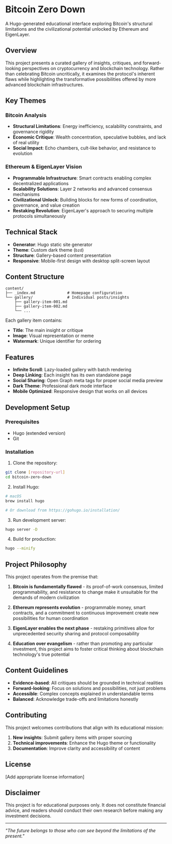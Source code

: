 # Bitcoin Zero Down

A Hugo-generated educational interface exploring Bitcoin's structural limitations and the civilizational potential unlocked by Ethereum and EigenLayer.

## Overview

This project presents a curated gallery of insights, critiques, and forward-looking perspectives on cryptocurrency and blockchain technology. Rather than celebrating Bitcoin uncritically, it examines the protocol's inherent flaws while highlighting the transformative possibilities offered by more advanced blockchain infrastructures.

## Key Themes

### Bitcoin Analysis
- **Structural Limitations**: Energy inefficiency, scalability constraints, and governance rigidity
- **Economic Critique**: Wealth concentration, speculative bubbles, and lack of real utility
- **Social Impact**: Echo chambers, cult-like behavior, and resistance to evolution

### Ethereum & EigenLayer Vision
- **Programmable Infrastructure**: Smart contracts enabling complex decentralized applications
- **Scalability Solutions**: Layer 2 networks and advanced consensus mechanisms
- **Civilizational Unlock**: Building blocks for new forms of coordination, governance, and value creation
- **Restaking Revolution**: EigenLayer's approach to securing multiple protocols simultaneously

## Technical Stack

- **Generator**: Hugo static site generator
- **Theme**: Custom dark theme (`bzd`)
- **Structure**: Gallery-based content presentation
- **Responsive**: Mobile-first design with desktop split-screen layout

## Content Structure

```
content/
├── _index.md              # Homepage configuration
└── gallery/               # Individual posts/insights
    ├── gallery-item-001.md
    ├── gallery-item-002.md
    └── ...
```

Each gallery item contains:
- **Title**: The main insight or critique
- **Image**: Visual representation or meme
- **Watermark**: Unique identifier for ordering

## Features

- **Infinite Scroll**: Lazy-loaded gallery with batch rendering
- **Deep Linking**: Each insight has its own standalone page
- **Social Sharing**: Open Graph meta tags for proper social media preview
- **Dark Theme**: Professional dark mode interface
- **Mobile Optimized**: Responsive design that works on all devices

## Development Setup

### Prerequisites
- Hugo (extended version)
- Git

### Installation

1. Clone the repository:
```bash
git clone [repository-url]
cd bitcoin-zero-down
```

2. Install Hugo:
```bash
# macOS
brew install hugo

# Or download from https://gohugo.io/installation/
```

3. Run development server:
```bash
hugo server -D
```

4. Build for production:
```bash
hugo --minify
```

## Project Philosophy

This project operates from the premise that:

1. **Bitcoin is fundamentally flawed** - its proof-of-work consensus, limited programmability, and resistance to change make it unsuitable for the demands of modern civilization

2. **Ethereum represents evolution** - programmable money, smart contracts, and a commitment to continuous improvement create new possibilities for human coordination

3. **EigenLayer enables the next phase** - restaking primitives allow for unprecedented security sharing and protocol composability

4. **Education over evangelism** - rather than promoting any particular investment, this project aims to foster critical thinking about blockchain technology's true potential

## Content Guidelines

- **Evidence-based**: All critiques should be grounded in technical realities
- **Forward-looking**: Focus on solutions and possibilities, not just problems
- **Accessible**: Complex concepts explained in understandable terms
- **Balanced**: Acknowledge trade-offs and limitations honestly

## Contributing

This project welcomes contributions that align with its educational mission:

1. **New insights**: Submit gallery items with proper sourcing
2. **Technical improvements**: Enhance the Hugo theme or functionality
3. **Documentation**: Improve clarity and accessibility of content

## License

[Add appropriate license information]

## Disclaimer

This project is for educational purposes only. It does not constitute financial advice, and readers should conduct their own research before making any investment decisions.

---

*"The future belongs to those who can see beyond the limitations of the present."*
